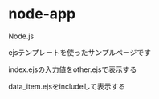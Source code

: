 # node-app
Node.js

ejsテンプレートを使ったサンプルページです

index.ejsの入力値をother.ejsで表示する

data_item.ejsをincludeして表示する